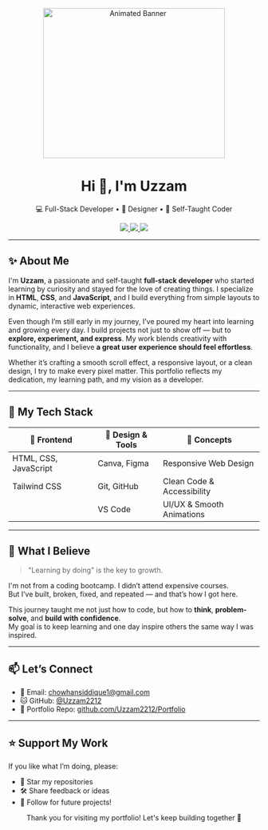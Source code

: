 <!-- 🌐 Banner Section (Wider + Shorter Appearance) -->
<p align="center">
  <img src="https://media.giphy.com/media/qgQUggAC3Pfv687qPC/giphy.gif" alt="Animated Banner" width="85%" height="300px" />
</p>

<h1 align="center">Hi 👋, I'm Uzzam</h1>

<p align="center">
  💻 Full-Stack Developer • 🎨 Designer • 🧠 Self-Taught Coder
</p>

<p align="center">
  <a href="https://github.com/Uzzam2212/Portfolio">
    <img src="https://img.shields.io/badge/🎨_See_My_Portfolio-blueviolet?style=for-the-badge&logo=github" />
  </a>
  <a href="mailto:chowhansiddique1@gmail.com">
    <img src="https://img.shields.io/badge/📬_Email_Me-red?style=for-the-badge&logo=gmail" />
  </a>
  <a href="https://github.com/Uzzam2212">
    <img src="https://img.shields.io/badge/🐱_GitHub_Profile-black?style=for-the-badge&logo=github" />
  </a>
</p>

---

## ✨ About Me

I'm **Uzzam**, a passionate and self-taught **full-stack developer** who started learning by curiosity and stayed for the love of creating things. I specialize in **HTML**, **CSS**, and **JavaScript**, and I build everything from simple layouts to dynamic, interactive web experiences.

Even though I’m still early in my journey, I’ve poured my heart into learning and growing every day. I build projects not just to show off — but to **explore, experiment, and express**. My work blends creativity with functionality, and I believe **a great user experience should feel effortless**.

Whether it’s crafting a smooth scroll effect, a responsive layout, or a clean design, I try to make every pixel matter. This portfolio reflects my dedication, my learning path, and my vision as a developer.

---

## 🚀 My Tech Stack

| 🧩 Frontend        | 🎨 Design & Tools    | 🧠 Concepts                 |
|--------------------|----------------------|-----------------------------|
| HTML, CSS, JavaScript | Canva, Figma         | Responsive Web Design       |
| Tailwind CSS       | Git, GitHub          | Clean Code & Accessibility  |
|                   | VS Code              | UI/UX & Smooth Animations   |

---

## 🧠 What I Believe

> "Learning by doing" is the key to growth.

I'm not from a coding bootcamp. I didn’t attend expensive courses.  
But I’ve built, broken, fixed, and repeated — and that’s how I got here.  

This journey taught me not just how to code, but how to **think**, **problem-solve**, and **build with confidence**.  
My goal is to keep learning and one day inspire others the same way I was inspired.

---

## 📫 Let’s Connect

- 📧 Email: [chowhansiddique1@gmail.com](mailto:chowhansiddique1@gmail.com)  
- 🐱 GitHub: [@Uzzam2212](https://github.com/Uzzam2212)  
- 📁 Portfolio Repo: [github.com/Uzzam2212/Portfolio](https://github.com/Uzzam2212/Portfolio)

---

## ⭐ Support My Work

If you like what I’m doing, please:

- 🌟 Star my repositories  
- 🛠️ Share feedback or ideas  
- 👀 Follow for future projects!

<p align="center">
  Thank you for visiting my portfolio! Let's keep building together 💪
</p>
